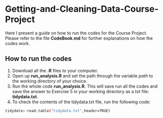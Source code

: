# Getting-and-Cleaning-Data-Course-Project
Here I present a guide on how to run the codes for the Course Project. Please refer to the file **CodeBook.md** for further explanations on how the codes work.

## How to run the codes
1. Download all the **.R** files to your computer.
2. Open up **run_analysis.R** and set the path through the variable *path* to the working directory of your choice.
3. Run the whole code **run_analysis.R**. This will save run all the codes and save the answer to Exercise 5 in your working directory as a txt file: **tidydata.txt**.
4. To check the contents of the tidydata.txt file, run the following code:
```sh
tidydata<-read.table("tidydata.txt",header=TRUE)
```
